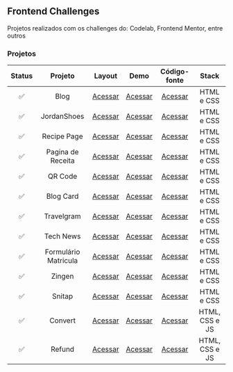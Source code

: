 ## Frontend Challenges
Projetos realizados com os challenges do: Codelab, Frontend Mentor, entre outros

### Projetos 
| Status | Projeto | Layout | Demo | Código-fonte| Stack |
| :---: | :---:   | :---:  | :---:  | :---:      | :---:     |
| ✅ | Blog | [Acessar](https://www.figma.com/design/Yb9IBH56g7T1hdIyZ3BMNO/Desafios---CodeLab?node-id=0-1&t=5DiWvxtx2rwGrNnp-0) | [Acessar](https://maahbatistaa.github.io/frontend-challenges/blog/)   | [Acessar](/blog/) | HTML e CSS |
| ✅ | JordanShoes | [Acessar](https://www.figma.com/design/Yb9IBH56g7T1hdIyZ3BMNO/Desafios---CodeLab?node-id=1883-2&t=5DiWvxtx2rwGrNnp-0) | [Acessar](https://maahbatistaa.github.io/frontend-challenges/jordan-shoes/)   | [Acessar](/jordan-shoes/) | HTML e CSS |
| ✅  | Recipe Page | [Acessar](https://www.frontendmentor.io/challenges/recipe-page-KiTsR8QQKm) |  [Acessar](https://maahbatistaa.github.io/frontend-challenges/recipe-page/) | [Acessar](/recipe-page/) | HTML e CSS |
| ✅ | Pagina de Receita | [Acessar](https://www.figma.com/community/file/1360315130061454535) |[Acessar](https://maahbatistaa.github.io/frontend-challenges/pagina-receita/) | [Acessar](/pagina-receita/) | HTML e CSS |
| ✅ | QR Code | [Acessar](https://www.frontendmentor.io/challenges/qr-code-component-iux_sIO_H) |[Acessar](https://maahbatistaa.github.io/frontend-challenges/qr-code/) | [Acessar](/qr-code/) | HTML e CSS |
| ✅ | Blog Card | [Acessar](https://www.frontendmentor.io/challenges/blog-preview-card-ckPaj01IcS) |[Acessar](https://maahbatistaa.github.io/frontend-challenges/blog-card/) | [Acessar](/blog-card/) | HTML e CSS |
| ✅ | Travelgram | [Acessar](https://www.figma.com/community/file/1360315496868719817) | [Acessar](https://maahbatistaa.github.io/frontend-challenges/travelgram/) | [Acessar](/travelgram/) | HTML e CSS |
| ✅ | Tech News | [Acessar](https://www.figma.com/community/file/1362166020452569562) | [Acessar](https://maahbatistaa.github.io/frontend-challenges/tech-news/) | [Acessar](/tech-news/) | HTML e CSS |
| ✅ | Formulário Matricula | [Acessar](https://www.figma.com/community/file/1365016793556649696) | [Acessar](https://maahbatistaa.github.io/frontend-challenges/formulario-matricula/) | [Acessar](/formulario-matricula/) | HTML e CSS |
| ✅ | Zingen | [Acessar](https://www.figma.com/community/file/1371886246180677672) | [Acessar](https://maahbatistaa.github.io/frontend-challenges/zingen/) | [Acessar](/zingen/) | HTML e CSS |
| ✅ | Snitap | [Acessar](https://www.figma.com/design/XK0ajxhl4lewICvyANKqhh/LP-de-patins-animada-(Community)) | [Acessar](https://maahbatistaa.github.io/frontend-challenges/patins-animation/) | [Acessar](/patins-animation/) | HTML e CSS |
| ✅ | Convert | [Acessar](https://www.figma.com/community/file/1360315742205904074) | [Acessar](https://maahbatistaa.github.io/frontend-challenges/convert/) | [Acessar](/convert/) | HTML, CSS e JS |
| ✅ | Refund | [Acessar](https://www.figma.com/community/file/1360316109107378379) | [Acessar](https://maahbatistaa.github.io/frontend-challenges/refund/) | [Acessar](/refund/) | HTML, CSS e JS |

